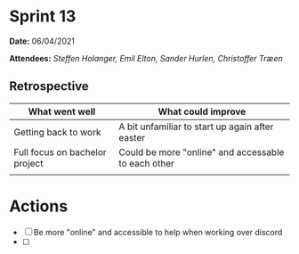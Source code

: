 
# Sprint 13

**Date:** 06/04/2021

**Attendees:** *Steffen Holanger, Emil Elton, Sander Hurlen, Christoffer Træen*

## Retrospective

| What went well                 | What could improve                                  |
| ------------------------------ | --------------------------------------------------- |
| Getting back to work           | A bit unfamiliar to start up again after easter     |
| Full focus on bachelor project | Could be more "online" and accessable to each other |
|                                |                                                     |

# Actions

- [ ] Be more "online" and accessible to help when working over discord
- [ ] 

